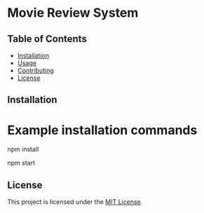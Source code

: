 # Movie Review System

## Table of Contents
- [Installation](#installation)
- [Usage](#usage)
- [Contributing](#contributing)
- [License](#license)

## Installation

# Example installation commands
npm install

npm start

## License

This project is licensed under the [MIT License](LICENSE).
